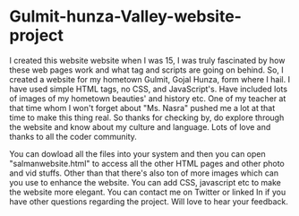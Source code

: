 # Gulmit-hunza-Valley-website-project
I created this website website when I was 15, I was truly fascinated by how these web pages work and what tag and scripts are going on behind. So, I created a website for my hometown Gulmit, Gojal Hunza, form where I hail. I have used simple HTML tags, no CSS, and JavaScript's. Have included lots of images of my hometown beauties' and history etc. One of my teacher at that time whom I won't forget about "Ms. Nasra" pushed me a lot at that time to make this thing real. So thanks for checking by, do explore through the website and know about my culture and language. Lots of love and thanks to all the coder community.   

You can dowload all the files into your system and then you can open "salmanwebsite.html" to access all the other HTML pages and other photo and vid stuffs. Other than that there's also ton of more images which can you use to enhance the website. You can add CSS, javascript etc to make the website more elegant.
You can contact me on Twitter or linked In if you have other questions regarding the project. Will love to hear your feedback.
